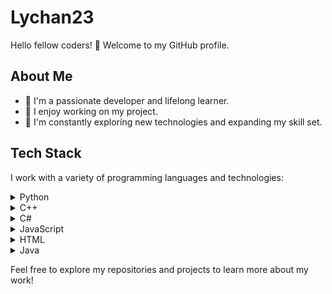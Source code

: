 # Lychan23

Hello fellow coders! 👋 Welcome to my GitHub profile.

## About Me

- 🌱 I'm a passionate developer and lifelong learner.
- 🔭 I enjoy working on my project.
- 🚀 I'm constantly exploring new technologies and expanding my skill set.

## Tech Stack

I work with a variety of programming languages and technologies:

<details>
<summary>Python</summary>

- Brief description or notable projects related to Python.
</details>

<details>
<summary>C++</summary>

- Brief description or notable projects related to C++.
</details>

<details>
<summary>C#</summary>

- Brief description or notable projects related to C#.
</details>

<details>
<summary>JavaScript</summary>

- Brief description or notable projects related to JavaScript.
</details>

<details>
<summary>HTML</summary>

- Brief description or notable projects related to HTML.
</details>

<details>
<summary>Java</summary>

- Brief description or notable projects related to Java.
</details>

Feel free to explore my repositories and projects to learn more about my work!

<!-- Feel free to add any badges or additional sections to showcase your achievements or contributions -->
